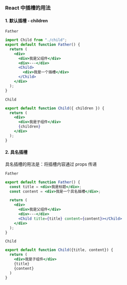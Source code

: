 ### React 中插槽的用法

#### 1. 默认插槽 - children

`Father`

```jsx
import Child from "./child";
export default function Father() {
  return (
    <div>
      <div>我是父组件</div>
      <div>---</div>
      <Child>
        <div>我是一个插槽</div>
      </Child>
    </div>
  );
}
```

`Child`

```jsx
export default function Child({ children }) {
  return (
    <div>
      <div>我是子组件</div>
      {children}
    </div>
  );
}
```

#### 2. 具名插槽

具名插槽的用法是：将插槽内容通过 props 传递

`Father`

```jsx
export default function Father() {
  const title = <div>我是标题</div>;
  const content = <div>我是一个具名插槽</div>;

  return (
    <div>
      <div>我是父组件</div>
      <div>---</div>
      <Child title={title} content={content}></Child>
    </div>
  );
}
```

`Child`

```jsx
export default function Child({title, content}) {
  return (
    <div>我是子组件</div>
    {title}
    {content}
  )
}
```
